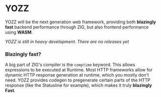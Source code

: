 # YOZZ

YOZZ will be the next generation web framework, providing both **blazingly fast** backend performance through ZIG, but also frontend performance using **WASM**.

*YOZZ is still in heavy development. There are no releases yet*

### Blazingly fast?

A big part of ZIG's compiler is the `comptime` keyword. This allows expressions to be executed at Runtime. Most HTTP frameworks allow for dynamic HTTP response generation at runtime, which you mostly don't need. YOZZ provides codegen to pregenerate certain parts of the HTTP response (like the Statusline for example), which makes it truly **blazingly Fast**.
